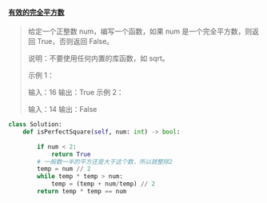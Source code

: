#### [有效的完全平方数](https://leetcode-cn.com/problems/valid-perfect-square/)

> 给定一个正整数 num，编写一个函数，如果 num 是一个完全平方数，则返回 True，否则返回 False。
>
> 说明：不要使用任何内置的库函数，如  sqrt。
>
> 示例 1：
>
> 输入：16
> 输出：True
> 示例 2：
>
> 输入：14
> 输出：False

```python
class Solution:
    def isPerfectSquare(self, num: int) -> bool:
        
        if num < 2:
            return True
        # 一般数一半的平方还是大于这个数，所以就整除2
        temp = num // 2
        while temp * temp > num:
            temp = (temp + num/temp) // 2
        return temp * temp == num
```

